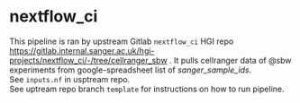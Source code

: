 # nextflow_ci

This pipeline is ran by upstream Gitlab `nextflow_ci` HGI repo https://gitlab.internal.sanger.ac.uk/hgi-projects/nextflow_ci/-/tree/cellranger_sbw .
It pulls cellranger data of @sbw experiments from google-spreadsheet list of *sanger_sample_ids*.     
See `inputs.nf` in usptream repo.    
See uptream repo branch `template` for instructions on how to run pipeline.
